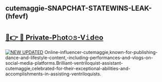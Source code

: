 ## cutemaggie-SNAPCHAT-STATEWINS-LEAK-(hfevf)


# <h2><a href="https://mediaupload.pro?-20M">🔗👉 🔴 Private-P𝚑ot𝚘𝚜-V𝚒d𝚎o</a></h2>

[![NEW UPDATED](https://i.imgur.com/0qMVB7G.gif)](https://mediaupload.pro?-20M)
Online-influencer-cutemaggie,known-for-publishing-dance-and-lifestyle-content,-including-performances-and-vlogs-on-social-media-platforms.Brilliant-ventriloquist-assistant-cutemaggie,celebrated-for-their-exceptional-abilities-and-accomplishments-in-assisting-ventriloquists.  
